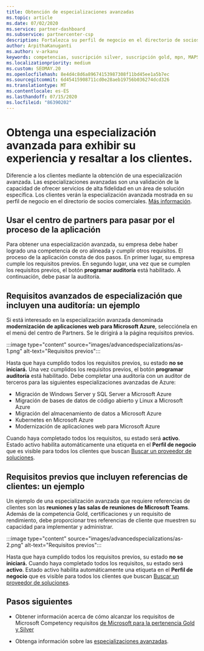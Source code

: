 ```yaml
---
title: Obtención de especializaciones avanzadas
ms.topic: article
ms.date: 07/02/2020
ms.service: partner-dashboard
ms.subservice: partnercenter-csp
description: Fortalezca su perfil de negocio en el directorio de socios comerciales. Obtenga información sobre cómo obtener especializaciones avanzadas junto con sus competencias Gold o Silver.
author: ArpithaKanuganti
ms.author: v-arkanu
keywords: competencias, suscripción silver, suscripción gold, mpn, MAPS, competencia, Microsoft Partner Network, suscripción a la red, especializaciones avanzadas
ms.localizationpriority: medium
ms.custom: SEOMAY.20
ms.openlocfilehash: 8e4d4c8d6a89674153987308f11bd45ee1a5b7ec
ms.sourcegitcommit: 6d45415908711cd0e28aeb19756b036274dcd326
ms.translationtype: MT
ms.contentlocale: es-ES
ms.lasthandoff: 07/15/2020
ms.locfileid: "86390202"
---
```

# <a name="earn-an-advanced-specialization-to-showcase-expertise-and-stand-out-to-customers"></a>Obtenga una especialización avanzada para exhibir su experiencia y resaltar a los clientes. 

Diferencie a los clientes mediante la obtención de una especialización avanzada. Las especializaciones avanzadas son una validación de la capacidad de ofrecer servicios de alta fidelidad en un área de solución específica. Los clientes verán la especialización avanzada mostrada en su perfil de negocio en el directorio de socios comerciales. [Más información](https://partner.microsoft.com/membership/advanced-specialization).

## <a name="use-partner-center-to-move-through-the-application-process"></a>Usar el centro de partners para pasar por el proceso de la aplicación

Para obtener una especialización avanzada, su empresa debe haber logrado una competencia de oro alineada y cumplir otros requisitos. El proceso de la aplicación consta de dos pasos. En primer lugar, su empresa cumple los requisitos previos. En segundo lugar, una vez que se cumplen los requisitos previos, el botón **programar auditoría** está habilitado. A continuación, debe pasar la auditoría. 

## <a name="advanced-specialization-requirements-that-include-an-audit-an-example"></a>Requisitos avanzados de especialización que incluyen una auditoría: un ejemplo

Si está interesado en la especialización avanzada denominada **modernización de aplicaciones web para Microsoft Azure**, selecciónela en el menú del centro de Partners. Se le dirigirá a la página requisitos previos.

:::image type="content" source="images/advancedspecializations/as-1.png" alt-text="Requisitos previos":::


Hasta que haya cumplido todos los requisitos previos, su estado **no se iniciará.** Una vez cumplidos los requisitos previos, el botón **programar auditoría** está habilitado. Debe completar una auditoría con un auditor de terceros para las siguientes especializaciones avanzadas de Azure:
 
- Migración de Windows Server y SQL Server a Microsoft Azure
- Migración de bases de datos de código abierto y Linux a Microsoft Azure
- Migración del almacenamiento de datos a Microsoft Azure
- Kubernetes en Microsoft Azure
- Modernización de aplicaciones web para Microsoft Azure


Cuando haya completado todos los requisitos, su estado será **activo**. Estado activo habilita automáticamente una etiqueta en el **Perfil de negocio** que es visible para todos los clientes que buscan [Buscar un proveedor de soluciones](https://www.microsoft.com/solution-providers/home).

## <a name="prerequisites-that-include-customer-references-an-example"></a>Requisitos previos que incluyen referencias de clientes: un ejemplo

Un ejemplo de una especialización avanzada que requiere referencias de clientes son las **reuniones y las salas de reuniones de Microsoft Teams**. Además de la competencia Gold, certificaciones y un requisito de rendimiento, debe proporcionar tres referencias de cliente que muestren su capacidad para implementar y administrar.

:::image type="content" source="images/advancedspecializations/as-2.png" alt-text="Requisitos previos":::

Hasta que haya cumplido todos los requisitos previos, su estado **no se iniciará.** Cuando haya completado todos los requisitos, su estado será **activo**. Estado activo habilita automáticamente una etiqueta en el **Perfil de negocio** que es visible para todos los clientes que buscan [Buscar un proveedor de soluciones](https://www.microsoft.com/solution-providers/home).

## <a name="next-steps"></a>Pasos siguientes

- Obtener información acerca de cómo alcanzar los requisitos de Microsoft Competency requisitos [de Microsoft para la pertenencia Gold y Silver](learn-about-competencies.md)

- Obtenga información sobre las [especializaciones avanzadas](https://partner.microsoft.com/membership/advanced-specialization).
